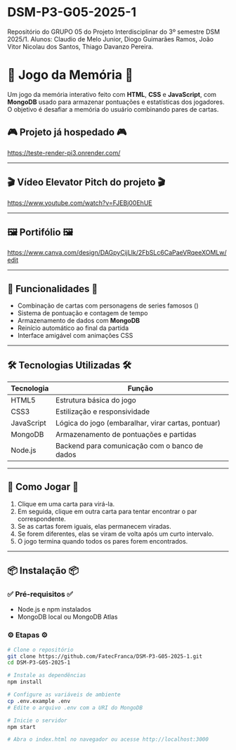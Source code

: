 # DSM-P3-G05-2025-1
Repositório do GRUPO 05 do Projeto Interdisciplinar do 3º semestre DSM 2025/1. Alunos: Claudio de Melo Junior, Diogo Guimarães Ramos, João Vitor Nicolau dos Santos, Thiago Davanzo Pereira.

# 🧠 Jogo da Memória 🧠

Um jogo da memória interativo feito com **HTML**, **CSS** e **JavaScript**, com **MongoDB** usado para armazenar pontuações e estatísticas dos jogadores. O objetivo é desafiar a memória do usuário combinando pares de cartas.

## 🎮 Projeto já hospedado 🎮
https://teste-render-pi3.onrender.com/ 

---

## 🎬 Vídeo Elevator Pitch do projeto 🎬
https://www.youtube.com/watch?v=FJEBj00EhUE

---

## 🖼️ Portifólio 🖼️
https://www.canva.com/design/DAGpyCijLlk/2FbSLc6CaPaeVRqeeXOMLw/edit

---

## 🚀 Funcionalidades 🚀

- Combinação de cartas com personagens de series famosos ()
- Sistema de pontuação e contagem de tempo
- Armazenamento de dados com **MongoDB**
- Reinício automático ao final da partida
- Interface amigável com animações CSS

---

## 🛠️ Tecnologias Utilizadas 🛠️

| Tecnologia   | Função                                                                 |
|--------------|------------------------------------------------------------------------|
| HTML5        | Estrutura básica do jogo                                               |
| CSS3         | Estilização e responsividade                                           |
| JavaScript   | Lógica do jogo (embaralhar, virar cartas, pontuar)                     |
| MongoDB      | Armazenamento de pontuações e partidas                                 |
| Node.js      | Backend para comunicação com o banco de dados                          |

---

## 🧩 Como Jogar 🧩

1. Clique em uma carta para virá-la.
2. Em seguida, clique em outra carta para tentar encontrar o par correspondente.
3. Se as cartas forem iguais, elas permanecem viradas.
4. Se forem diferentes, elas se viram de volta após um curto intervalo.
5. O jogo termina quando todos os pares forem encontrados.

---

## 📦 Instalação 📦

### ✅ Pré-requisitos ✅

- Node.js e npm instalados
- MongoDB local ou MongoDB Atlas

### ⚙️ Etapas ⚙️

```bash
# Clone o repositório
git clone https://github.com/FatecFranca/DSM-P3-G05-2025-1.git
cd DSM-P3-G05-2025-1

# Instale as dependências 
npm install

# Configure as variáveis de ambiente 
cp .env.example .env
# Edite o arquivo .env com a URI do MongoDB

# Inicie o servidor 
npm start

# Abra o index.html no navegador ou acesse http://localhost:3000
